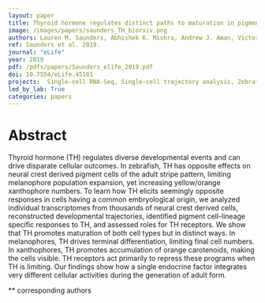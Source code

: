 ```yaml
---
layout: paper
title: Thyroid hormone regulates distinct paths to maturation in pigment cell lineages
image: /images/papers/saunders_TH_biorxiv.png
authors: Lauren M. Saunders, Abhishek K. Mishra, Andrew J. Aman, Victor M. Lewis, Matthew B. Toomey, Jonathan S. Packer, Xiaojie Qiu, José L. McFaline­-Figueroa, Joseph C. Corbo, Cole Trapnell**, David M. Parichy**
ref: Saunders et al. 2019.
journal: "eLife"
year: 2019
pdf: /pdfs/papers/Saunders_elife_2019.pdf
doi: 10.7554/eLife.45181
projects:  Single-cell RNA-Seq, Single-cell trajectory analysis, Zebrafish developmental genetics at single-cell resolution
led_by_lab: True
categories: papers
---
```


# Abstract

Thyroid hormone (TH) regulates diverse developmental events and can drive disparate cellular outcomes. In zebrafish, TH has opposite effects on neural crest derived pigment cells of the adult stripe pattern, limiting melanophore population expansion, yet increasing yellow/orange xanthophore numbers. To learn how TH elicits seemingly opposite responses in cells having a common embryological origin, we analyzed individual transcriptomes from thousands of neural crest derived cells, reconstructed developmental trajectories, identified pigment cell-lineage specific responses to TH, and assessed roles for TH receptors. We show that TH promotes maturation of both cell types but in distinct ways. In melanophores, TH drives terminal differentiation, limiting final cell numbers. In xanthophores, TH promotes accumulation of orange carotenoids, making the cells visible. TH receptors act primarily to repress these programs when TH is limiting. Our findings show how a single endocrine factor integrates very different cellular activities during the generation of adult form.

\*\* corresponding authors
